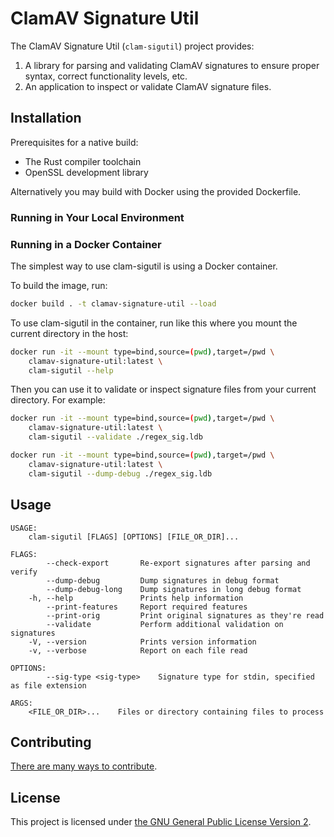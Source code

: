 # ClamAV Signature Util

The ClamAV Signature Util (`clam-sigutil`) project provides:
1. A library for parsing and validating ClamAV signatures to ensure proper syntax, correct functionality levels, etc.
2. An application to inspect or validate ClamAV signature files.

## Installation

Prerequisites for a native build:
- The Rust compiler toolchain
- OpenSSL development library

Alternatively you may build with Docker using the provided Dockerfile.

### Running in Your Local Environment

### Running in a Docker Container

The simplest way to use clam-sigutil is using a Docker container.

To build the image, run:
```sh
docker build . -t clamav-signature-util --load
```

To use clam-sigutil in the container, run like this where you mount the current directory in the host:
```sh
docker run -it --mount type=bind,source=(pwd),target=/pwd \
    clamav-signature-util:latest \
    clam-sigutil --help
```

Then you can use it to validate or inspect signature files from your current directory. For example:
```sh
docker run -it --mount type=bind,source=(pwd),target=/pwd \
    clamav-signature-util:latest \
    clam-sigutil --validate ./regex_sig.ldb

docker run -it --mount type=bind,source=(pwd),target=/pwd \
    clamav-signature-util:latest \
    clam-sigutil --dump-debug ./regex_sig.ldb
```

## Usage

```
USAGE:
    clam-sigutil [FLAGS] [OPTIONS] [FILE_OR_DIR]...

FLAGS:
        --check-export       Re-export signatures after parsing and verify
        --dump-debug         Dump signatures in debug format
        --dump-debug-long    Dump signatures in long debug format
    -h, --help               Prints help information
        --print-features     Report required features
        --print-orig         Print original signatures as they're read
        --validate           Perform additional validation on signatures
    -V, --version            Prints version information
    -v, --verbose            Report on each file read

OPTIONS:
        --sig-type <sig-type>    Signature type for stdin, specified as file extension

ARGS:
    <FILE_OR_DIR>...    Files or directory containing files to process
```

## Contributing

[There are many ways to contribute](CONTRIBUTING.md).

## License

This project is licensed under [the GNU General Public License Version 2](COPYING.txt).
